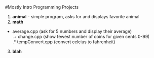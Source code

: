 #Mostly Intro Programming Projects

1. **animal** - simple program, asks for and displays favorite animal  
2. **math**  
* average.cpp (ask for 5 numbers and display their average)  
.+ change.cpp (show fewest number of coins for given cents 0-99)  
.* tempConvert.cpp (convert celcius to fahrenheit)  
3. **blah**
